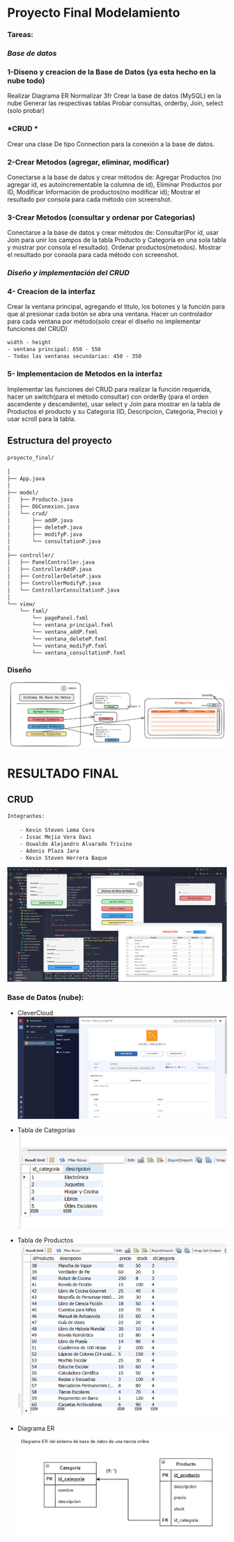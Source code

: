 # Proyecto Final Modelamiento


### Tareas:


### *Base de datos*

### 1-Diseno y creacion de la Base de Datos (ya esta hecho en la nube todo)
Realizar Diagrama ER
Normalizar 3fr
Crear la base de datos (MySQL) en la nube 
Generar las respectivas tablas
Probar consultas, orderby, Join, select (solo probar)

### *CRUD *

Crear una clase De tipo Connection para la conexión a la base de datos.


### 2-Crear Metodos (agregar, eliminar, modificar)
Conectarse a la base de datos y crear métodos de:
Agregar Productos (no agregar id, es autoincrementable la columna de id),
Eliminar Productos por ID,
Modificar Información de productos(no modificar id);
Mostrar el resultado por consola para cada método con screenshot.

### 3-Crear Metodos (consultar y ordenar por Categorias)
Conectarse a la base de datos y crear métodos de:
Consultar(Por id, usar Join para unir los campos de la tabla Producto y Categoría en una sola tabla y mostrar por consola el resultado).
Ordenar productos(metodos).
Mostrar el resultado por consola para cada método con screenshot.


### *Diseño y implementación del CRUD*

### 4- Creacion de la interfaz
Crear la ventana principal, agregando el titulo, los botones y la función para que al presionar cada botón se abra una ventana.
Hacer un controlador para cada ventana por método(solo crear el diseño no implementar funciones del CRUD)

	width - height
	- ventana principal: 650 - 550
	- Todas las ventanas secundarias: 450 - 350




### 5- Implementacion de Metodos en la interfaz
Implementar las funciones del CRUD para realizar la función requerida, hacer un switch(para el método consultar) con  orderBy (para el orden ascendente y descendente), usar select y Join para mostrar en la tabla de Productos el producto y su Categoria (ID, Descripcion, Categoria, Precio) y usar scroll para la tabla.



## Estructura del proyecto

	proyecto_final/

	│
	├── App.java
	│
	├── model/
	│   ├── Producto.java
	│   ├── DbConexion.java
	│   └── crud/
	│       ├── addP.java
	│       ├── deleteP.java
	│       ├── modifyP.java
	│       └── consultationP.java
	│
	├── controller/
	│   ├── PanelController.java	
	│   ├── ControllerAddP.java
	│   ├── ControllerDeleteP.java
	│   ├── ControllerModifyP.java
	│   └── ControllerConsultationP.java
	│
	└── view/
	    └── fxml/
	        └── pagePanel.fxml			
	        └── ventana_principal.fxml
	        └── ventana_addP.fxml
	        └── ventana_deleteP.fxml
	        └── ventana_modifyP.fxml
	        └── ventana_consultationP.fxml



### Diseño
![Programa](/src/main/resources/project/view/img/diseno_programa.png)


# RESULTADO FINAL
## CRUD

	Integrantes: 

		- Kevin Steven Lema Coro
		- Issac Mejia Vera Davi
		- Oswaldo Alejandro Alvarado Trivino
		- Adonis Plaza Jara
		- Kevin Steven Herrera Baque

![Programa](/src/main/resources/project/view/img/progress/resultado3.png)

### Base de Datos (nube): 
* CleverCloud
![Programa](/src/main/resources/project/view/img/Database-info/base-de-datos-nube.png)

* Tabla de Categorias
![Programa](/src/main/resources/project/view/img/Database-info/tabla_categoria.png)

* Tabla de Productos
![Programa](/src/main/resources/project/view/img/Database-info/tabla_producto.png)

* Diagrama ER
![Programa](/src/main/resources/project/view/img/ER/Diagrama%20ER.png)
